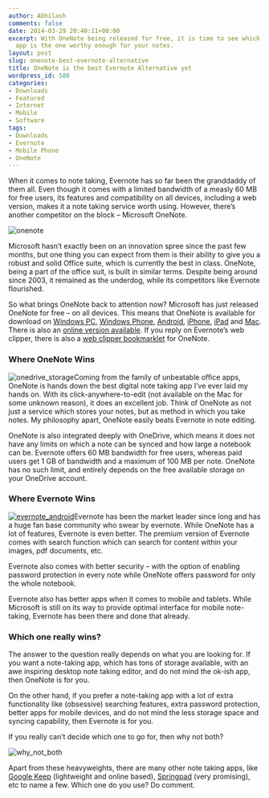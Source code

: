 ```yaml
---
author: Abhilash
comments: false
date: 2014-03-29 20:40:11+00:00
excerpt: With OneNote being released for free, it is time to see which note taking
  app is the one worthy enough for your notes.
layout: post
slug: onenote-best-evernote-alternative
title: OneNote is the best Evernote Alternative yet
wordpress_id: 580
categories:
- Downloads
- Featured
- Internet
- Mobile
- Software
tags:
- Downloads
- Evernote
- Mobile Phone
- OneNote
---
```


When it comes to note taking, Evernote has so far been the granddaddy of them all. Even though it comes with a limited bandwidth of a measly 60 MB for free users, its features and compatibility on all devices, including a web version, makes it a note taking service worth using. However, there’s another competitor on the block – Microsoft OneNote.

![onenote](https://techcovered.github.io/images/onenote.png)

Microsoft hasn’t exactly been on an innovation spree since the past few months, but one thing you can expect from them is their ability to give you a robust and solid Office suite, which is currently the best in class. OneNote, being a part of the office suit, is built in similar terms. Despite being around since 2003, it remained as the underdog, while its competitors like Evernote flourished.

So what brings OneNote back to attention now? Microsoft has just released OneNote for free – on all devices. This means that OneNote is available for download on [Windows PC](http://www.onenote.com/Download), [Windows Phone](http://www.onenote.com/WindowsPhone), [Android](https://play.google.com/store/apps/details?id=com.microsoft.office.onenote&hl=en-us), [iPhone](https://itunes.apple.com/app/microsoft-onenote/id410395246?mt=8), [iPad](https://itunes.apple.com/us/app/microsoft-onenote-for-ipad/id478105721?mt=8) and [Mac](https://itunes.apple.com/us/app/microsoft-onenote/id784801555?mt=12). There is also an [online version available](http://www.onenote.com/notebooks). If you reply on Evernote’s web clipper, there is also a [web clipper bookmarklet](https://www.onenote.com/Clipper/OneNote) for OneNote.


### Where OneNote Wins


![onedrive_storage](https://techcovered.github.io/images/onedrive_storage.png)Coming from the family of unbeatable office apps, OneNote is hands down the best digital note taking app I’ve ever laid my hands on. With its click-anywhere-to-edit (not available on the Mac for some unknown reason), it does an excellent job. Think of OneNote as not just a service which stores your notes, but as method in which you take notes. My philosophy apart, OneNote easily beats Evernote in note editing.

OneNote is also integrated deeply with OneDrive, which means it does not have any limits on which a note can be synced and how large a notebook can be. Evernote offers 60 MB bandwidth for free users, whereas paid users get 1 GB of bandwidth and a maximum of 100 MB per note. OneNote has no such limit, and entirely depends on the free available storage on your OneDrive account.


### Where Evernote Wins


[![evernote_android](https://techcovered.github.io/images/evernote_android_thumb.jpg)](http://img.techcovered.org/tc/evernote_android.jpg)Evernote has been the market leader since long and has a huge fan base community who swear by evernote. While OneNote has a lot of features, Evernote is even better. The premium version of Evernote comes with search function which can search for content within your images, pdf documents, etc.

Evernote also comes with better security – with the option of enabling password protection in every note while OneNote offers password for only the whole notebook.

Evernote also has better apps when it comes to mobile and tablets. While Microsoft is still on its way to provide optimal interface for mobile note-taking, Evernote has been there and done that already.


### Which one really wins?


The answer to the question really depends on what you are looking for. If you want a note-taking app, which has tons of storage available, with an awe inspiring desktop note taking editor, and do not mind the ok-ish app, then OneNote is for you.

On the other hand, if you prefer a note-taking app with a lot of extra functionality like (obsessive) searching features, extra password protection, better apps for mobile devices, and do not mind the less storage space and syncing capability, then Evernote is for you.

If you really can’t decide which one to go for, then why not both?

![why_not_both](https://techcovered.github.io/images/why_not_both.jpg)

Apart from these heavyweights, there are many other note taking apps, like [Google Keep](http://keep.google.com) (lightweight and online based), [Springpad](http://springpad.com) (very promising), etc to name a few. Which one do you use? Do comment.
